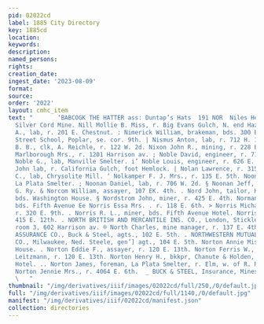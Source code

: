 ```yaml
---
pid: 02022cd
label: 1885 City Directory
key: 1885cd
location: 
keywords: 
description: 
named_persons: 
rights: 
creation_date: 
ingest_date: '2023-08-09'
format: 
source: 
order: '2022'
layout: cmhc_item
text: "       ‘BABCOGK THE HATTER ass: Duntap’s Hats  191 NOR  Niles Henry C., electrician,
  Silver Cord Mine. Nill Mollie B. Miss, r. Big Evans Gulch, N. end Hazel. i Nilson
  A., lab, r. 201 E. Chestnut. : Nimerick William, brakeman, bds. 300 E. 11th. Ninth
  Street School, Poplar, se. cor. 9th. | Nismus Anton, lab, r. 712 H. 12th. . Nixon
  B. B., clk, A. Reichle, r. 122 W. 2d. Nixon John R., mining, r. 228 E. 4th. . Nixon
  Marlborough Mrs., r. 1201 Harrison av. ; Noble David, engineer, r. 716 EH. 12th.
  Noble G., lab, Manville Smelter. i’ Noble Louis, engineer, r. 626 E. 7th. > Nolan
  John lab, r. California Gulch, foot Hemlock. | Nolan Lawrence, r. 315 W. 2d. b Nolde
  C., lab, Chrysolite Mill. ‘ Nolkamper F. J. Mrs., r. 135 E. 5th. Noon Peter, lab,
  La Plata Smelter. ; Noonan Daniel, lab, r. 706 W. 2d. § Noonan Jeff, lab, D. & R.
  G. Ry. & Norcom William, assayer, 107 EK. 4th. . Nord John, tailor, Kenneth Matheson,
  bds. Washington House. § Nordstrom John, miner, r. 425 E. 4th. Norman W. C., carpenter,
  bds. Fifth Avenue Ee Norris Essa Mrs. . r. 118 E. 6th. > Norris Michael, mining,
  r. 320 E. 9th. . Norris R. L., miner, bds. Fifth Avenue Hotel. Norris —-, lab, r.
  415 E. 12th. . NORTH BRITISH AND MERCANTILE INS. CO., London, Stickley & Shaw, agts.,
  room 3, 602 Harrison av. ® North Charles, mine manager, r. 137 E. 4th. NORTHERN
  ASSURANCE CO., Buck & Steel, agts., 102 E. 5th. . NORTHWESTERN MUTUAL LIFE INS.
  CO., Milwaukee, Ned. Steele, gen’] agt., 104 E. 5th. Norton Annie Miss, wks. Central
  House. . Norton Eddie F., assayer, r. 120 E. 13th. Norton Ferris W., wagonmkr, Charles
  Leitzmann, r. 120 E. 13th. Norton Henry H., bkkpr, Chanute & Holden, bds. Grand
  Hotel. .. Norton James, foreman, La Plata Smelter, r. Elm, w. of R. R. crossing.
  Norton Jennie Mrs., r. 4064 E. 6th.  _ BUCK & STEEL, Insurance, Mines and Loans
  \   "
thumbnail: "/img/derivatives/iiif/images/02022cd/full/250,/0/default.jpg"
full: "/img/derivatives/iiif/images/02022cd/full/1140,/0/default.jpg"
manifest: "/img/derivatives/iiif/02022cd/manifest.json"
collection: directories
---
```

